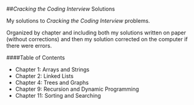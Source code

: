 ##*Cracking the Coding Interview* Solutions

My solutions to *Cracking the Coding Interview* problems.

Organized by chapter and including both my solutions written on paper (without corrections) and 
then my solution corrected on the computer if there were errors.

####Table of Contents
* Chapter 1: Arrays and Strings
* Chapter 2: Linked Lists
* Chapter 4: Trees and Graphs
* Chapter 9: Recursion and Dynamic Programming
* Chapter 11: Sorting and Searching
